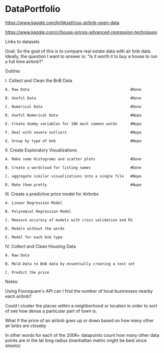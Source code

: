 # DataPortfolio

https://www.kaggle.com/kritikseth/us-airbnb-open-data

https://www.kaggle.com/c/house-prices-advanced-regression-techniques

Links to datasets

Goal: So the goal of this is to compare real estate data with air bnb data. Ideally, the question I want to answer is:
"Is it worth it to buy a house to run a full time airbnb?"

Outline:

  I. Collect and Clean the BnB Data

    A. Raw Data                                              #Done
    
    B. Useful Data                                           #Done
    
    C. Numerical Data                                        #Done
    
    D. Useful Numerical Data                                 #Nope
    
    E. Create dummy variables for 100 most common words      #Nope
    
    F. Deal with severe outliers                             #Nope
    
    G. Group by type of bnb                                  #Nope
  
  II. Create Exploratory Visualizations                      
    
    A. Make some Histograms and scatter plots                #Done
    
    B. Create a wordcloud for listing names                  #Done
    
    C. aggregate similar visualizations into a single file   #Nope
    
    D. Make them pretty                                      #Nope
  
  III. Create a predictive price model for Airbnbs
    
    A. Linear Regression Model
    
    B. Polynomial Regression Model
    
    C. Measure accuracy of models with cross validation and R2
    
    D. Models without the words
    
    E. Model for each bnb type
  
  IV. Collect and Clean Housing Data
    
    A. Raw Data
    
    B. Mold Data to BnB data by essentially creating a test set
    
    C. Predict the price

Notes:
  
  Using Foursquare's API can I find the number of local businesses nearby each airbnb?
  
  Could I cluster the places within a neighborhood or location in order to sort of see how dense a particular part of town is.
  
  What if the price of an airbnb goes up or down based on how many other air bnbs are closeby
  
  In other words for each of the 200K+ datapoints count how many other data points are in the lat long radius (manhattan metric might be best since streets)
  
